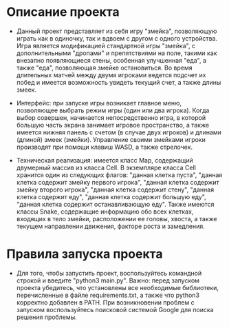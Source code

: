 # Описание проекта

* Данный проект представляет из себя игру "змейка", позволяющую играть как в одиночку, так и вдвоем с другом с одного устройства. Игра является модификацией стандартной игры "змейка", с дополнительными "дропами" и препятствиями на поле, такими как внезапно появляющиеся стены, особенная улучшенная "еда", а также "еда", позволяющая змейке остановиться. Во время длительных матчей между двумя игроками ведется подсчет их побед и имеется возможность увидеть текущий счет, а также длины змеек.

* Интерфейс: при запуске игры возникает главное меню, позволяющее выбрать режим игры (один или два игрока). Когда выбор совершен, начинается непосредственно игра, в которой большую часть экрана занимает игровое пространство, а также имеется нижняя панель с счетом (в случае двух игроков) и длинами (длиной) змеек (змейки). Управление своими змейками игроки производят при помощи клавиш WASD, а также стрелочек.

* Техническая реализация: имеется класс Map, содержащий двумерный массив из класса Cell. В экземпляре класса Cell хранится один из следующих флагов: "данная клетка пуста", "данная клетка содержит змейку первого игрока", "данная клетка содержит змейку второго игрока", "данная клетка содержит стену", "данная клетка содержит еду", "данная клетка содержит большую еду", "данная клетка содержит останавливающую еду". Также имеются классы Snake, содержащие информацию обо всех клетках, входящих в тело змейки, расположении ее головы, хвоста, а также текущем направлении движения, факторе роста и замедления.

# Правила запуска проекта

* Для того, чтобы запустить проект, воспользуйтесь командной строкой и введите "python3 main.py". Важно: перед запуском проекта убедитесь, что установлены все необходимые библиотеки, перечисленные в файле requirements.txt, а также что python3 корректно добавлен в PATH. При возникновении проблем с запуском воспользуйтесь поисковой системой Google для поиска решения проблемы.